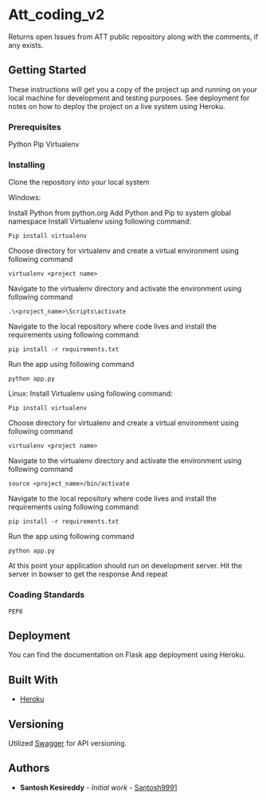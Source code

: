 
# Att_coding_v2
Returns open Issues from ATT public repository along with the comments, if any exists.

## Getting Started

These instructions will get you a copy of the project up and running on your local machine for development and testing purposes. See deployment for notes on how to deploy the project on a live system using Heroku.

### Prerequisites

Python
Pip
Virtualenv

### Installing
Clone the repository into your local system 

Windows:

Install Python from python.org
Add Python and Pip to system global namespace
Install Virtualenv using following command:

```
Pip install virtualenv
```

Choose directory for virtualenv and create a virtual environment using following command

```
virtualenv <project name>
```
Navigate to the virtualenv directory and activate the environment using following command 
```
.\<project_name>\Scripts\activate
```
Navigate to the local repository where code lives and install the requirements using following command:
```
pip install -r requirements.txt
```
Run the app using following command
```
python app.py
```
Linux:
Install Virtualenv using following command:

```
Pip install virtualenv
```

Choose directory for virtualenv and create a virtual environment using following command

```
virtualenv <project name>
```
Navigate to the virtualenv directory and activate the environment using following command 
```
source <project_name>/bin/activate
```
Navigate to the local repository where code lives and install the requirements using following command:
```
pip install -r requirements.txt
```
Run the app using following command
```
python app.py
```

At this point your application should run on development server. Hit the server in bowser to get the response
And repeat

### Coading Standards
```
PEP8 
```
## Deployment

You can find the documentation on Flask app deployment using Heroku.

## Built With

* [Heroku](http://www.Heroku.org) 

## Versioning
Utilized [Swagger](http://swagger.org/) for API versioning. 

## Authors

* **Santosh Kesireddy** - *Initial work* - [Santosh9991](https://github.com/santosh9991)


